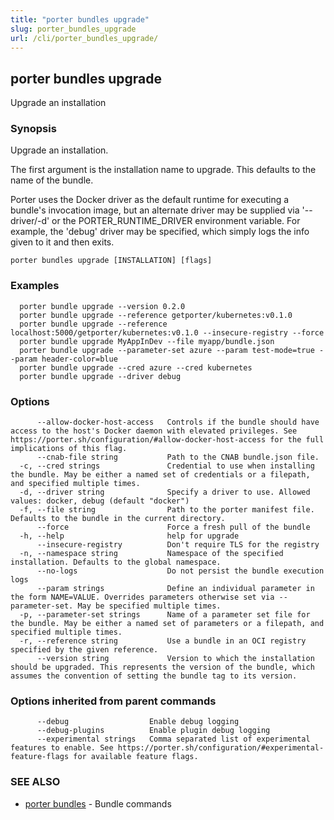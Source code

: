 ```yaml
---
title: "porter bundles upgrade"
slug: porter_bundles_upgrade
url: /cli/porter_bundles_upgrade/
---
```

## porter bundles upgrade

Upgrade an installation

### Synopsis

Upgrade an installation.

The first argument is the installation name to upgrade. This defaults to the name of the bundle.

Porter uses the Docker driver as the default runtime for executing a bundle's invocation image, but an alternate driver may be supplied via '--driver/-d' or the PORTER_RUNTIME_DRIVER environment variable.
For example, the 'debug' driver may be specified, which simply logs the info given to it and then exits.

```
porter bundles upgrade [INSTALLATION] [flags]
```

### Examples

```
  porter bundle upgrade --version 0.2.0
  porter bundle upgrade --reference getporter/kubernetes:v0.1.0
  porter bundle upgrade --reference localhost:5000/getporter/kubernetes:v0.1.0 --insecure-registry --force
  porter bundle upgrade MyAppInDev --file myapp/bundle.json
  porter bundle upgrade --parameter-set azure --param test-mode=true --param header-color=blue
  porter bundle upgrade --cred azure --cred kubernetes
  porter bundle upgrade --driver debug

```

### Options

```
      --allow-docker-host-access   Controls if the bundle should have access to the host's Docker daemon with elevated privileges. See https://porter.sh/configuration/#allow-docker-host-access for the full implications of this flag.
      --cnab-file string           Path to the CNAB bundle.json file.
  -c, --cred strings               Credential to use when installing the bundle. May be either a named set of credentials or a filepath, and specified multiple times.
  -d, --driver string              Specify a driver to use. Allowed values: docker, debug (default "docker")
  -f, --file string                Path to the porter manifest file. Defaults to the bundle in the current directory.
      --force                      Force a fresh pull of the bundle
  -h, --help                       help for upgrade
      --insecure-registry          Don't require TLS for the registry
  -n, --namespace string           Namespace of the specified installation. Defaults to the global namespace.
      --no-logs                    Do not persist the bundle execution logs
      --param strings              Define an individual parameter in the form NAME=VALUE. Overrides parameters otherwise set via --parameter-set. May be specified multiple times.
  -p, --parameter-set strings      Name of a parameter set file for the bundle. May be either a named set of parameters or a filepath, and specified multiple times.
  -r, --reference string           Use a bundle in an OCI registry specified by the given reference.
      --version string             Version to which the installation should be upgraded. This represents the version of the bundle, which assumes the convention of setting the bundle tag to its version.
```

### Options inherited from parent commands

```
      --debug                  Enable debug logging
      --debug-plugins          Enable plugin debug logging
      --experimental strings   Comma separated list of experimental features to enable. See https://porter.sh/configuration/#experimental-feature-flags for available feature flags.
```

### SEE ALSO

* [porter bundles](/cli/porter_bundles/)	 - Bundle commands

